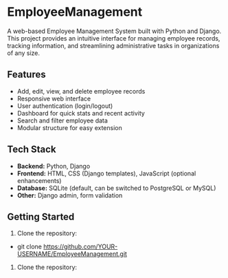 # EmployeeManagement

A web-based Employee Management System built with Python and Django. This project provides an intuitive interface for managing employee records, tracking information, and streamlining administrative tasks in organizations of any size.

## Features

- Add, edit, view, and delete employee records
- Responsive web interface
- User authentication (login/logout)
- Dashboard for quick stats and recent activity
- Search and filter employee data
- Modular structure for easy extension

## Tech Stack

- **Backend:** Python, Django
- **Frontend:** HTML, CSS (Django templates), JavaScript (optional enhancements)
- **Database:** SQLite (default, can be switched to PostgreSQL or MySQL)
- **Other:** Django admin, form validation

## Getting Started

1. Clone the repository:

- git clone https://github.com/YOUR-USERNAME/EmployeeManagement.git

1. Clone the repository:
